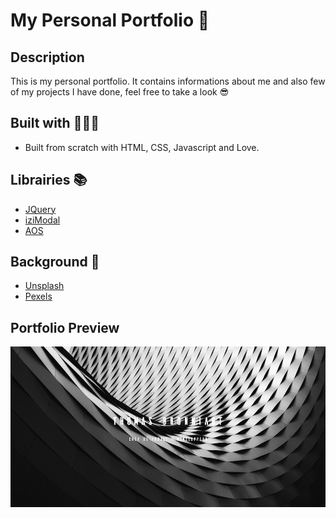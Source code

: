# My Personal Portfolio 🚀



## Description

This is my personal portfolio. It contains informations about me and also few of my projects I have done, feel free to take a look 😎

## Built with 👨🏻‍💻

* Built from scratch with HTML, CSS, Javascript and Love.

## Librairies 📚

* [JQuery](https://github.com/jquery/jquery)
* [iziModal](https://github.com/marcelodolza/iziModal)
* [AOS](https://github.com/michalsnik/aos/tree/v2)

## Background 🌊

* [Unsplash](https://unsplash.com/)
* [Pexels](https://www.pexels.com/fr-fr/) 

## Portfolio Preview

![](/images/thumbnail/thumbnail.png)

